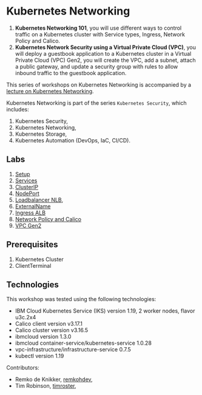 # Kubernetes Networking

1. **Kubernetes Networking 101**, you will use different ways to control traffic on a Kubernetes cluster with Service types, Ingress, Network Policy and Calico.
2. **Kubernetes Network Security using a Virtual Private Cloud (VPC)**, you will deploy a guestbook application to a Kubernetes cluster in a Virtual Private Cloud (VPC) Gen2, you will create the VPC, add a subnet, attach a public gateway, and update a security group with rules to allow inbound traffic to the guestbook application.

This series of workshops on Kubernetes Networking is accompanied by a [lecture on Kubernetes Networking](pdf/KubernetesNetworking-Lecture.pdf).

Kubernetes Networking is part of the series `Kubernetes Security`, which includes:

1. Kubernetes Security,
1. Kubernetes Networking,
1. Kubernetes Storage,
1. Kubernetes Automation (DevOps, IaC, CI/CD).

## Labs

1. [Setup](docs/setup.md)
2. [Services](docs/services.md)
3. [ClusterIP](docs/clusterip.md)
4. [NodePort](docs/nodeport.md)
5. [Loadbalancer NLB](docs/loadbalancer.md),
6. [ExternalName](docs/externalname.md)
7. [Ingress ALB](docs/ingress-alb.md)
8. [Network Policy and Calico](docs/networkpolicy.md)
9.  [VPC Gen2](docs/vpcgen2.md)

## Prerequisites

1. Kubernetes Cluster
2. ClientTerminal

## Technologies

This workshop was tested using the following technologies:

* IBM Cloud Kubernetes Service (IKS) version 1.19, 2 worker nodes, flavor u3c.2x4
* Calico client version v3.17.1
* Calico cluster version v3.16.5
* ibmcloud version 1.3.0
* ibmcloud container-service/kubernetes-service   1.0.28
* vpc-infrastructure/infrastructure-service 0.7.5
* kubectl version 1.19

Contributors:
* Remko de Knikker, [remkohdev](https://github.com/remkohdev),
* Tim Robinson, [timroster](https://github.com/timroster),